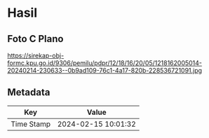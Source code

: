 # Hasil

## Foto C Plano

https://sirekap-obj-formc.kpu.go.id/9306/pemilu/pdpr/12/18/16/20/05/1218162005014-20240214-230633--0b9ad109-76c1-4a17-820b-228536721091.jpg


## Metadata

| Key        | Value               |
| ---------- | ------------------- |
| Time Stamp | 2024-02-15 10:01:32 |



